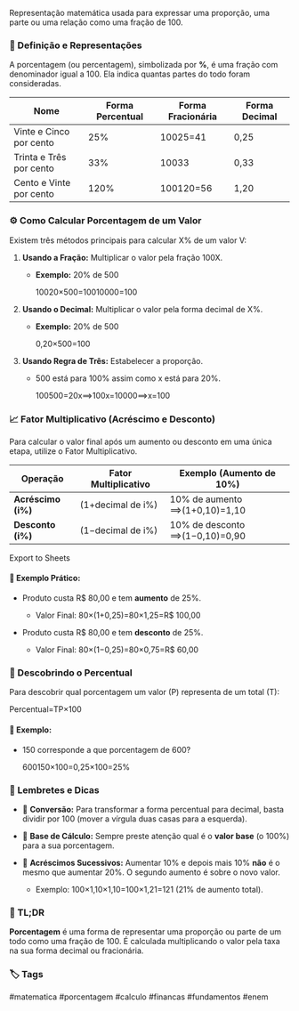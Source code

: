 Representação matemática usada para expressar uma proporção, uma parte ou uma relação como uma fração de 100.

### 📘 Definição e Representações

A porcentagem (ou percentagem), simbolizada por **%**, é uma fração com denominador igual a 100. Ela indica quantas partes do todo foram consideradas.

|Nome|Forma Percentual|Forma Fracionária|Forma Decimal|
|---|---|---|---|
|Vinte e Cinco por cento|25%|10025​=41​|0,25|
|Trinta e Três por cento|33%|10033​|0,33|
|Cento e Vinte por cento|120%|100120​=56​|1,20|


### ⚙️ Como Calcular Porcentagem de um Valor

Existem três métodos principais para calcular X% de um valor V:

1. **Usando a Fração:** Multiplicar o valor pela fração 100X​.
    
    - **Exemplo:** 20% de 500
        
        10020​×500=10010000​=100
        
2. **Usando o Decimal:** Multiplicar o valor pela forma decimal de X%.
    
    - **Exemplo:** 20% de 500
        
        0,20×500=100
        
3. **Usando Regra de Três:** Estabelecer a proporção.
    
    - 500 está para 100% assim como x está para 20%.
        
        100500​=20x​⟹100x=10000⟹x=100
        

### 📈 Fator Multiplicativo (Acréscimo e Desconto)

Para calcular o valor final após um aumento ou desconto em uma única etapa, utilize o Fator Multiplicativo.

|Operação|Fator Multiplicativo|Exemplo (Aumento de 10%)|
|---|---|---|
|**Acréscimo (i%)**|(1+decimal de i%)|10% de aumento ⟹(1+0,10)=1,10|
|**Desconto (i%)**|(1−decimal de i%)|10% de desconto ⟹(1−0,10)=0,90|

Export to Sheets

#### 🔹 Exemplo Prático:

- Produto custa R$ 80,00 e tem **aumento** de 25%.
    
    - Valor Final: 80×(1+0,25)=80×1,25=R$ 100,00
        
- Produto custa R$ 80,00 e tem **desconto** de 25%.
    
    - Valor Final: 80×(1−0,25)=80×0,75=R$ 60,00
        

### 🎯 Descobrindo o Percentual

Para descobrir qual porcentagem um valor (P) representa de um total (T):

Percentual=TP​×100

#### 🔹 Exemplo:

- 150 corresponde a que porcentagem de 600?
    
    600150​×100=0,25×100=25%
    

### 🧠 Lembretes e Dicas

- 🔸 **Conversão:** Para transformar a forma percentual para decimal, basta dividir por 100 (mover a vírgula duas casas para a esquerda).
    
- 🔸 **Base de Cálculo:** Sempre preste atenção qual é o **valor base** (o 100%) para a sua porcentagem.
    
- 🔸 **Acréscimos Sucessivos:** Aumentar 10% e depois mais 10% **não** é o mesmo que aumentar 20%. O segundo aumento é sobre o novo valor.
    
    - Exemplo: 100×1,10×1,10=100×1,21=121 (21% de aumento total).
        

### 🚀 TL;DR

**Porcentagem** é uma forma de representar uma proporção ou parte de um todo como uma fração de 100. É calculada multiplicando o valor pela taxa na sua forma decimal ou fracionária.

### 🏷️ Tags

#matematica #porcentagem #calculo #financas #fundamentos #enem